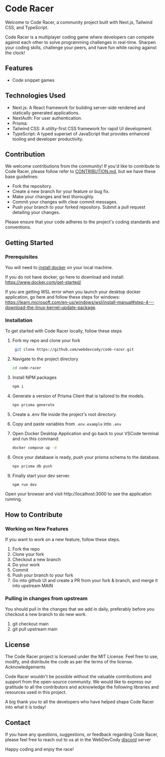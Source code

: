 # Code Racer

Welcome to Code Racer, a community project built with Next.js, Tailwind CSS, and TypeScript.

Code Racer is a multiplayer coding game where developers can compete against each other to solve programming challenges in real-time. Sharpen your coding skills, challenge your peers, and have fun while racing against the clock!

## Features

- Code snippet games

## Technologies Used

- Next.js: A React framework for building server-side rendered and statically generated applications.
- NextAuth: For user authentication.
- Prisma:
- Tailwind CSS: A utility-first CSS framework for rapid UI development.
- TypeScript: A typed superset of JavaScript that provides enhanced tooling and developer productivity.

## Contribution

We welcome contributions from the community! If you'd like to contribute to Code Racer, please follow refer to [CONTRIBUTION.md](CONTRIBUTION.md), but we have these base guidelines:

- Fork the repository.
- Create a new branch for your feature or bug fix.
- Make your changes and test thoroughly.
- Commit your changes with clear commit messages.
- Push your branch to your forked repository.
  Submit a pull request detailing your changes.

Please ensure that your code adheres to the project's coding standards and conventions.

## Getting Started

### Prerequisites

You will need to [install docker](https://www.docker.com/get-started/) on your local machine.

If you do not have docker, go here to download and install: https://www.docker.com/get-started/

If you are getting WSL error when you launch your desktop docker application, go here and follow these steps for windows: https://learn.microsoft.com/en-us/windows/wsl/install-manual#step-4---download-the-linux-kernel-update-package.

### Installation

To get started with Code Racer locally, follow these steps

1. Fork my repo and clone your fork
   ```sh
    git clone https://github.com/webdevcody/code-racer.git
   ```
2. Navigate to the project directory
   ```sh
   cd code-racer
   ```
3. Install NPM packages
   ```sh
   npm i
   ```
4. Generate a version of Prisma Client that is tailored to the models.
   ```js
   npx prisma generate
   ```
5. Create a .env file inside the project's root directory.

6. Copy and paste variables from `.env.example` into `.env`

7. Open Docker Desktop Application and go back to your VSCode terminal and run this command:
   ```sh
   docker compose up -d
   ```
8. Once your database is ready, push your prisma schema to the database.
   ```sh
   npx prisma db push
   ```
9. Finally start your dev server.
    ```sh
    npm run dev
    ```

Open your browser and visit http://localhost:3000 to see the application running.

## How to Contribute

### Working on New Features

If you want to work on a new feature, follow these steps.

1. Fork the repo
2. Clone your fork
3. Checkout a new branch
4. Do your work
5. Commit
6. Push your branch to your fork
7. Go into github UI and create a PR from your fork & branch, and merge it into upstream MAIN

### Pulling in changes from upstream

You should pull in the changes that we add in daily, preferably before you checkout a new branch to do new work.

1. git checkout main
2. git pull upstream main

## License

The Code Racer project is licensed under the MIT License. Feel free to use, modify, and distribute the code as per the terms of the license.
Acknowledgements

Code Racer wouldn't be possible without the valuable contributions and support from the open-source community. We would like to express our gratitude to all the contributors and acknowledge the following libraries and resources used in this project.

A big thank you to all the developers who have helped shape Code Racer into what it is today!

## Contact

If you have any questions, suggestions, or feedback regarding Code Racer, please feel free to reach out to us at in the WebDevCody [discord](https://discord.gg/4kGbBaa) server

Happy coding and enjoy the race!
